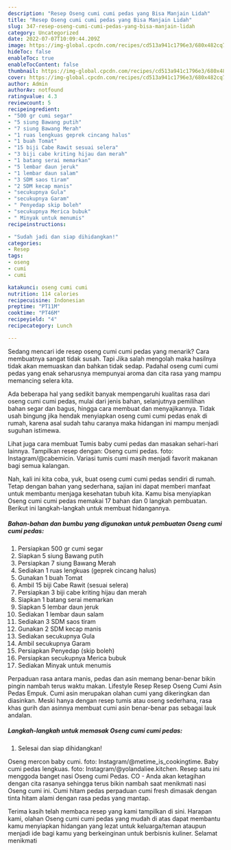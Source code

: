 ```yaml
---
description: "Resep Oseng cumi cumi pedas yang Bisa Manjain Lidah"
title: "Resep Oseng cumi cumi pedas yang Bisa Manjain Lidah"
slug: 347-resep-oseng-cumi-cumi-pedas-yang-bisa-manjain-lidah
category: Uncategorized
date: 2022-07-07T10:09:44.209Z
image: https://img-global.cpcdn.com/recipes/cd513a941c1796e3/680x482cq70/oseng-cumi-cumi-pedas-foto-resep-utama.jpg
hideToc: false
enableToc: true
enableTocContent: false
thumbnail: https://img-global.cpcdn.com/recipes/cd513a941c1796e3/680x482cq70/oseng-cumi-cumi-pedas-foto-resep-utama.jpg
cover: https://img-global.cpcdn.com/recipes/cd513a941c1796e3/680x482cq70/oseng-cumi-cumi-pedas-foto-resep-utama.jpg
author: Admin
authorAv: notfound
ratingvalue: 4.3
reviewcount: 5
recipeingredient:
- "500 gr cumi segar"
- "5 siung Bawang putih"
- "7 siung Bawang Merah"
- "1 ruas lengkuas geprek cincang halus"
- "1 buah Tomat"
- "15 biji Cabe Rawit sesuai selera"
- "3 biji cabe kriting hijau dan merah"
- "1 batang serai memarkan"
- "5 lembar daun jeruk"
- "1 lembar daun salam"
- "3 SDM saos tiram"
- "2 SDM kecap manis"
- "secukupnya Gula"
- "secukupnya Garam"
- " Penyedap skip boleh"
- "secukupnya Merica bubuk"
- " Minyak untuk menumis"
recipeinstructions:

- "Sudah jadi dan siap dihidangkan!"
categories:
- Resep
tags:
- oseng
- cumi
- cumi

katakunci: oseng cumi cumi 
nutrition: 114 calories
recipecuisine: Indonesian
preptime: "PT11M"
cooktime: "PT46M"
recipeyield: "4"
recipecategory: Lunch

---
```



Sedang mencari ide resep oseng cumi cumi pedas yang menarik? Cara membuatnya sangat tidak susah. Tapi Jika salah mengolah maka hasilnya tidak akan memuaskan dan bahkan tidak sedap. Padahal oseng cumi cumi pedas yang enak seharusnya mempunyai aroma dan cita rasa yang mampu memancing selera kita.


Ada beberapa hal yang sedikit banyak mempengaruhi kualitas rasa dari oseng cumi cumi pedas, mulai dari jenis bahan, selanjutnya pemilihan bahan segar dan bagus, hingga cara membuat dan menyajikannya. Tidak usah bingung jika hendak menyiapkan oseng cumi cumi pedas enak di rumah, karena asal sudah tahu caranya maka hidangan ini mampu menjadi suguhan istimewa.

Lihat juga cara membuat Tumis baby cumi pedas dan masakan sehari-hari lainnya. Tampilkan resep dengan: Oseng cumi pedas. foto: Instagram/@cabemicin. Variasi tumis cumi masih menjadi favorit makanan bagi semua kalangan.


Nah, kali ini kita coba, yuk, buat oseng cumi cumi pedas sendiri di rumah. Tetap dengan bahan yang sederhana, sajian ini dapat memberi manfaat untuk membantu menjaga kesehatan tubuh kita. Kamu bisa menyiapkan Oseng cumi cumi pedas memakai 17 bahan dan 0 langkah pembuatan. Berikut ini langkah-langkah untuk membuat hidangannya.

<!--inarticleads1-->

##### Bahan-bahan dan bumbu yang digunakan untuk pembuatan Oseng cumi cumi pedas:

1. Persiapkan 500 gr cumi segar
1. Siapkan 5 siung Bawang putih
1. Persiapkan 7 siung Bawang Merah
1. Sediakan 1 ruas lengkuas (geprek cincang halus)
1. Gunakan 1 buah Tomat
1. Ambil 15 biji Cabe Rawit (sesuai selera)
1. Persiapkan 3 biji cabe kriting hijau dan merah
1. Siapkan 1 batang serai memarkan
1. Siapkan 5 lembar daun jeruk
1. Sediakan 1 lembar daun salam
1. Sediakan 3 SDM saos tiram
1. Gunakan 2 SDM kecap manis
1. Sediakan secukupnya Gula
1. Ambil secukupnya Garam
1. Persiapkan  Penyedap (skip boleh)
1. Persiapkan secukupnya Merica bubuk
1. Sediakan  Minyak untuk menumis


Perpaduan rasa antara manis, pedas dan asin memang benar-benar bikin pingin nambah terus waktu makan. Lifestyle Resep Resep Oseng Cumi Asin Pedas Empuk. Cumi asin merupakan olahan cumi yang dikeringkan dan diasinkan. Meski hanya dengan resep tumis atau oseng sederhana, rasa khas gurih dan asinnya membuat cumi asin benar-benar pas sebagai lauk andalan. 

<!--inarticleads2-->

##### Langkah-langkah untuk memasak Oseng cumi cumi pedas:


1. Selesai dan siap dihidangkan!

Oseng mercon baby cumi. foto: Instagram/@metime_is_cookingtime. Baby cumi pedas lengkuas. foto: Instagram/@yolandaliee.kitchen. Resep satu ini menggoda banget nasi Oseng cumi Pedas⁣. CO - Anda akan ketagihan dengan cita rasanya sehingga terus bikin nambah saat menikmati nasi Oseng cumi ini. Cumi hitam pedas perpaduan cumi fresh dimasak dengan tinta hitam alami dengan rasa pedas yang mantap. 

Terima kasih telah membaca resep yang kami tampilkan di sini. Harapan kami, olahan Oseng cumi cumi pedas yang mudah di atas dapat membantu kamu menyiapkan hidangan yang lezat untuk keluarga/teman ataupun menjadi ide bagi kamu yang berkeinginan untuk berbisnis kuliner. Selamat menikmati
